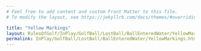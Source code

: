 ```yaml
---
# Feel free to add content and custom Front Matter to this file.
# To modify the layout, see https://jekyllrb.com/docs/themes/#overriding-theme-defaults

title: "Yellow Markings"
layout: RulesOfGolf/InPlay/GolfBall/LostBall/BallEnteredWater/YellowMarkings
permalink: InPlay/GolfBall/LostBall/BallEnteredWater/YellowMarkings.html
---
```

